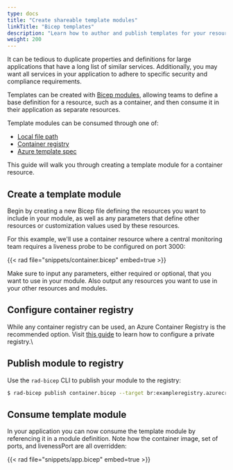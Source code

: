 ```yaml
---
type: docs
title: "Create shareable template modules"
linkTitle: "Bicep templates"
description: "Learn how to author and publish templates for your resources and application"
weight: 200
---
```


It can be tedious to duplicate properties and definitions for large applications that have a long list of similar services. Additionally, you may want all services in your application to adhere to specific security and compliance requirements.

Templates can be created with [Bicep modules](https://docs.microsoft.com/azure/azure-resource-manager/bicep/modules), allowing teams to define a base definition for a resource, such as a container, and then consume it in their application as separate resources.

Template modules can be consumed through one of:

- [Local file path](https://docs.microsoft.com/azure/azure-resource-manager/bicep/modules#local-file)
- [Container registry](https://docs.microsoft.com/azure/azure-resource-manager/bicep/modules#file-in-registry)
- [Azure template spec](https://docs.microsoft.com/azure/azure-resource-manager/bicep/modules#file-in-template-spec)

This guide will walk you through creating a template module for a container resource.

## Create a template module

Begin by creating a new Bicep file defining the resources you want to include in your module, as well as any parameters that define other resources or customization values used by these resources.

For this example, we'll use a container resource where a central monitoring team requires a liveness probe to be configured on port 3000:

{{< rad file="snippets/container.bicep" embed=true >}}

Make sure to input any parameters, either required or optional, that you want to use in your module. Also output any resources you want to use in your other resources and modules.

## Configure container registry

While any container registry can be used, an Azure Container Registry is the recommended option. Visit [this guide](https://docs.microsoft.com/azure/azure-resource-manager/bicep/private-module-registry) to learn how to configure a private registry.\

## Publish module to registry

Use the `rad-bicep` CLI to publish your module to the registry:

```bash
$ rad-bicep publish container.bicep --target br:exampleregistry.azurecr.io/templates/container:latest
```

## Consume template module

In your application you can now consume the template module by referencing it in a module definition. Note how the container image, set of ports, and livenessPort are all overridden:

{{< rad file="snippets/app.bicep" embed=true >}}
